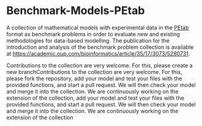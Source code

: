 # Benchmark-Models-PEtab
A collection of mathematical models with experimental data in the [PEtab](https://github.com/PEtab-dev) format as benchmark problems in order to evaluate new and existing methodologies for data-based modelling. The publication for the introduction and analysis of the benchmark problem collection is available at https://academic.oup.com/bioinformatics/article/35/17/3073/5280731.

Contributions to the collection are very welcome. For this, please create a new branchContributions to the collection are very welcome. For this, please fork the repository, add your model and test your files with the provided functions, and start a pull request. We will then check your model and merge it into the collection. We are continuously working on the extension of the collection, add your model and test your files with the provided functions, and start a pull request. We will then check your model and merge it into the collection. We are continuously working on the extension of the collection
